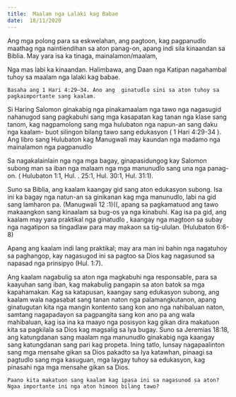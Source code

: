 ```yaml
---
title:  Maalam nga Lalaki kag Babae
date:  18/11/2020
---
```


Ang mga polong para sa eskwelahan, ang pagtoon, kag pagpanudlo maathag nga naintiendihan sa aton panag-on, apang indi sila kinaandan sa  Biblia. May yara isa ka tinaga, mainalamon/maalam,

Nga mas labi ka kinaandan. Halimbawa, ang Daan nga Katipan nagahambal tuhoy sa maalam nga lalaki kag babae.

`Basaha ang 1 Hari 4:29–34. Ano ang  ginatudlo sini sa aton tuhoy sa pagkaimportante sang kaalam.`

Si Haring Salomon ginakabig nga pinakamaalam nga tawo nga nagasugid nahanugod sang pagkabuhi sang mga kasapatan kag tanan nga klase sang tanom, kag nagpamolong sang mga hulubaton nga napun-an sang daku nga kaalam- buot silingon bilang tawo sang edukasyon ( 1 Hari 4:29-34 ). Ang libro sang Hulubaton kag Manugwali may kaundan nga madamo nga mainalamon nga pagpanudlo

Sa nagakalainlain nga nga mga bagay, ginapasidungog kay Salomon subong man sa iban nga malaam nga mga manunudlo sang una nga panag-on. ( Hulubaton 1:1, Hul. . 25:1, Hul. 30:1, Hul. 31:1).

Suno sa Biblia, ang kaalam kaangay gid sang aton edukasyon subong. Isa ini ka bagay nga natun-an sa ginikanan kag mga manunudlo, labi na gid sang lamharon pa. (Manugwali 12 :1)((, apang sa pagkamatuod ang tawo makaangkon sang kinaalam sa bug-os ya nga kinabuhi. Kag isa pa gid, ang kaalam may yara  praktikal nga ginatudlo , kaangay nga  magtoon sa subay nga nagatipon  sa tingadlaw para may makaon sa tig-ululan. (Hulubaton 6:6-8)

Apang  ang kaalam  indi lang praktikal; may ara man ini bahin nga nagatuhoy sa paghangop, kay nagasugod ini sa pagtoo sa Dios kag nagasunod sa  napasad nga prinsipyo (Hul. 1:7).

Ang kaalam nagabulig sa aton nga magkabuhi nga responsable,   para sa kaayuhan sang iban, kag makabulig pangapin sa aton batok sa mga kapahamakan. Kag sa katapusan, kaangay sang edukasyon subong, ang kaalam wala nagasabat sang tanan naton nga palamangkutanon, apang  ginatugutan kita nga mangin kontento sang kon ano nga nahibaluan naton, samtang nagapadayon  sa pagpangita sang kon ano pa ang wala mahibaluan, kag isa ina ka maayo nga posisyon kag gikan dira makatuon kita sa pagkilala  sa Dios kag magsalig sa Iya bugay. Suno sa Jeremias 18:18, ang katungdanan sang maalam nga manunudlo ginakabig nga kaangay sang katungdanan sang pari kag propeta. Ining tatlo, lunsay nagapaalinton sang mga mensahe gikan sa Dios pakadto sa Iya katawhan, pinaagi sa pagtudlo sang mga kasuguan, mga laygay  tuhoy sa edukasyon, kag pinasahi nga mga mensahe gikan sa Dios.

`Paano kita makatuon sang kaalam kag ipasa ini sa nagasunod sa aton? Ngaa importante ini nga aton himoon bilang tawo?`